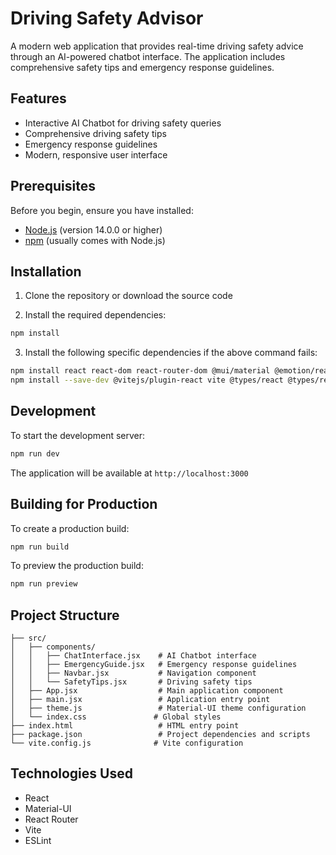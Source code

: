 # Driving Safety Advisor

A modern web application that provides real-time driving safety advice through an AI-powered chatbot interface. The application includes comprehensive safety tips and emergency response guidelines.

## Features

- Interactive AI Chatbot for driving safety queries
- Comprehensive driving safety tips
- Emergency response guidelines
- Modern, responsive user interface

## Prerequisites

Before you begin, ensure you have installed:
- [Node.js](://nhttpsodejs.org/) (version 14.0.0 or higher)
- [npm](https://www.npmjs.com/) (usually comes with Node.js)

## Installation

1. Clone the repository or download the source code

2. Install the required dependencies:
```bash
npm install
```

3. Install the following specific dependencies if the above command fails:
```bash
npm install react react-dom react-router-dom @mui/material @emotion/react @emotion/styled @mui/icons-material
npm install --save-dev @vitejs/plugin-react vite @types/react @types/react-dom eslint eslint-plugin-react eslint-plugin-react-hooks eslint-plugin-react-refresh
```

## Development

To start the development server:

```bash
npm run dev
```

The application will be available at `http://localhost:3000`

## Building for Production

To create a production build:

```bash
npm run build
```

To preview the production build:

```bash
npm run preview
```

## Project Structure

```
├── src/
│   ├── components/
│   │   ├── ChatInterface.jsx    # AI Chatbot interface
│   │   ├── EmergencyGuide.jsx   # Emergency response guidelines
│   │   ├── Navbar.jsx           # Navigation component
│   │   └── SafetyTips.jsx       # Driving safety tips
│   ├── App.jsx                  # Main application component
│   ├── main.jsx                 # Application entry point
│   ├── theme.js                 # Material-UI theme configuration
│   └── index.css               # Global styles
├── index.html                   # HTML entry point
├── package.json                 # Project dependencies and scripts
└── vite.config.js              # Vite configuration
```

## Technologies Used

- React
- Material-UI
- React Router
- Vite
- ESLint
